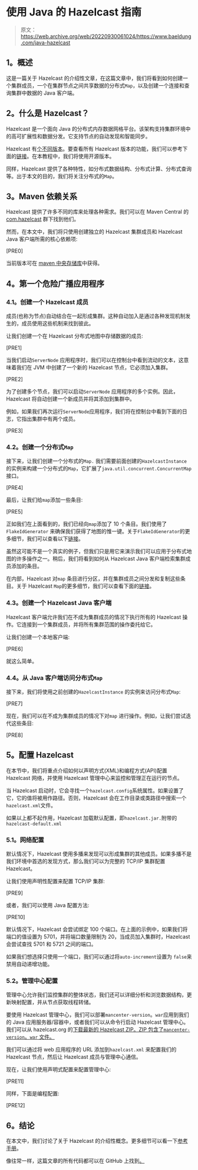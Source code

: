 # 使用 Java 的 Hazelcast 指南

> 原文：<https://web.archive.org/web/20220930061024/https://www.baeldung.com/java-hazelcast>

## **1。概述**

这是一篇关于 Hazelcast 的介绍性文章，在这篇文章中，我们将看到如何创建一个集群成员，一个在集群节点之间共享数据的分布式`Map`，以及创建一个连接和查询集群中数据的 Java 客户端。

## **2。什么是 Hazelcast？**

Hazelcast 是一个面向 Java 的分布式内存数据网格平台。该架构支持集群环境中的高可扩展性和数据分发。它支持节点的自动发现和智能同步。

Hazelcast 有[个不同版本](https://web.archive.org/web/20221020172042/http://docs.hazelcast.org/docs/latest/manual/html-single/index.html#hazelcast-editions.)。要查看所有 Hazelcast 版本的功能，我们可以参考下面的[链接](https://web.archive.org/web/20221020172042/https://hazelcast.org/imdg/imdg-features/)。在本教程中，我们将使用开源版本。

同样，Hazelcast 提供了各种特性，如分布式数据结构、分布式计算、分布式查询等。出于本文的目的，我们将关注分布式的`Map`。

## **3。Maven 依赖关系**

Hazelcast 提供了许多不同的库来处理各种需求。我们可以在 Maven Central 的 [com.hazelcast](https://web.archive.org/web/20221020172042/https://search.maven.org/classic/#search%7Cga%7C1%7Cg%3A%22com.hazelcast%22) 群下找到他们。

然而，在本文中，我们将只使用创建独立的 Hazelcast 集群成员和 Hazelcast Java 客户端所需的核心依赖项:

[PRE0]

当前版本可在 [maven 中央存储库](https://web.archive.org/web/20221020172042/https://search.maven.org/classic/#search%7Cgav%7C1%7Cg%3A%22com.hazelcast%22%20AND%20a%3A%22hazelcast%22)中获得。

## **4。第一个危险广播应用程序**

### **4.1。创建一个 Hazelcast 成员**

成员(也称为节点)自动结合在一起形成集群。这种自动加入是通过各种发现机制发生的，成员使用这些机制来找到彼此。

让我们创建一个在 Hazelcast 分布式地图中存储数据的成员:

[PRE1]

当我们启动`ServerNode` 应用程序时，我们可以在控制台中看到流动的文本，这意味着我们在 JVM 中创建了一个新的 Hazelcast 节点，它必须加入集群。

[PRE2]

为了创建多个节点，我们可以启动`ServerNode` 应用程序的多个实例。因此，Hazelcast 将自动创建一个新成员并将其添加到集群中。

例如，如果我们再次运行`ServerNode`应用程序，我们将在控制台中看到下面的日志，它指出集群中有两个成员。

[PRE3]

### **4.2。创建一个分布式`Map`**

接下来，让我们创建一个分布式的`Map.` 我们需要前面创建的`HazelcastInstance` 的实例来构建一个分布式的`Map`，它扩展了`java.util.concurrent.ConcurrentMap`接口。

[PRE4]

最后，让我们给`map`添加一些条目:

[PRE5]

正如我们在上面看到的，我们已经向`map`添加了 10 个条目。我们使用了`FlakeIdGenerator` 来确保我们获得了地图的惟一键。关于`FlakeIdGenerator`的更多细节，我们可以查看以下[链接](https://web.archive.org/web/20221020172042/https://javadoc.io/doc/com.hazelcast/hazelcast/4.0.2/com/hazelcast/flakeidgen/FlakeIdGenerator.html)。

虽然这可能不是一个真实的例子，但我们只是用它来演示我们可以应用于分布式地图的许多操作之一。稍后，我们将看到如何从 Hazelcast Java 客户端检索集群成员添加的条目。

在内部，Hazelcast 对`map` 条目进行分区，并在集群成员之间分发和复制这些条目。关于 Hazelcast `Map`的更多细节，我们可以查看下面的[链接](https://web.archive.org/web/20221020172042/https://docs.hazelcast.org/docs/4.0.2/manual/html-single/index.html#map)。

### **4.3。创建一个 Hazelcast Java 客户端**

Hazelcast 客户端允许我们在不成为集群成员的情况下执行所有的 Hazelcast 操作。它连接到一个集群成员，并将所有集群范围的操作委托给它。

让我们创建一个本地客户端:

[PRE6]

就这么简单。

### **4.4。从 Java 客户端**访问分布式`Map`

接下来，我们将使用之前创建的`HazelcastInstance` 的实例来访问分布式`Map`:

[PRE7]

现在，我们可以在不成为集群成员的情况下对`map` 进行操作。例如，让我们尝试迭代这些条目:

[PRE8]

## **5。配置 Hazelcast**

在本节中，我们将重点介绍如何以声明方式(XML)和编程方式(API)配置 Hazelcast 网络，并使用 Hazelcast 管理中心来监控和管理正在运行的节点。

当 Hazelcast 启动时，它会寻找一个`hazelcast.config`系统属性。如果设置了它，它的值将被用作路径。否则，Hazelcast 会在工作目录或类路径中搜索一个`hazelcast.xml`文件。

如果以上都不起作用，Hazelcast 加载默认配置，即`hazelcast.jar.`附带的`hazelcast-default.xml`

### **5.1。网络配置**

默认情况下，Hazelcast 使用多播来发现可以形成集群的其他成员。如果多播不是我们环境中首选的发现方式，那么我们可以为完整的 TCP/IP 集群配置 Hazelcast。

让我们使用声明性配置来配置 TCP/IP 集群:

[PRE9]

或者，我们可以使用 Java 配置方法:

[PRE10]

默认情况下，Hazelcast 会尝试绑定 100 个端口。在上面的示例中，如果我们将端口的值设置为 5701，并将端口数量限制为 20，当成员加入集群时，Hazelcast 会尝试查找 5701 和 5721 之间的端口。

如果我们想选择只使用一个端口，我们可以通过将`auto-increment`设置为 `false`来禁用自动递增功能。

### 5.2。管理中心配置

管理中心允许我们监控集群的整体状态，我们还可以详细分析和浏览数据结构，更新映射配置，并从节点获取线程转储。

要使用 Hazelcast 管理中心，我们可以部署`mancenter-version`。`war`应用到我们的 Java 应用服务器/容器中，或者我们可以从命令行启动 Hazelcast 管理中心。我们可以从 hazelcast.org 的[下载最新的 Hazelcast ZIP。ZIP 包含了`mancenter-version`。`war` 文件。](https://web.archive.org/web/20221020172042/https://hazelcast.org/imdg/download/)

我们可以通过将 web 应用程序的 URL 添加到`hazelcast.xml` 来配置我们的 Hazelcast 节点，然后让 Hazelcast 成员与管理中心通信。

现在，让我们使用声明式配置来配置管理中心:

[PRE11]

同样，下面是编程配置:

[PRE12]

## **6。结论**

在本文中，我们讨论了关于 Hazelcast 的介绍性概念。更多细节可以看一下[参考手册](https://web.archive.org/web/20221020172042/http://docs.hazelcast.org/docs/3.7/manual/html-single/index.html)。

像往常一样，这篇文章的所有代码都可以在 GitHub 上找到[。](https://web.archive.org/web/20221020172042/https://github.com/eugenp/tutorials/tree/master/hazelcast)